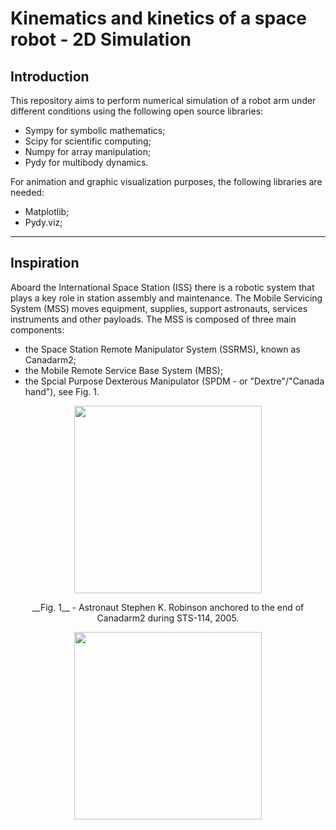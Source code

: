 # Kinematics and kinetics of a space robot - 2D Simulation

## Introduction

This repository aims to perform numerical simulation of a robot arm under different conditions using the following open source libraries:

- Sympy for symbolic mathematics;
- Scipy for scientific computing;
- Numpy for array manipulation;
- Pydy for multibody dynamics.

For animation and graphic visualization purposes, the following libraries are needed:

- Matplotlib;
- Pydy.viz;

---

## Inspiration

Aboard the International Space Station (ISS) there is a robotic system that plays a key role in station assembly and maintenance. The Mobile Servicing System (MSS) moves equipment, supplies, support astronauts, services instruments and other payloads. The MSS is composed of three main components:
- the Space Station Remote Manipulator System (SSRMS), known as Canadarm2;
- the Mobile Remote Service Base System (MBS);
- the Spcial Purpose Dexterous Manipulator (SPDM - or "Dextre"/"Canada hand"), see Fig. 1.

<p align="center">
  <img img witdh="455" height="300" src="https://user-images.githubusercontent.com/60149913/105194211-ba1c8380-5b0f-11eb-8d72-e362e87db1cf.jpg">
 
</p>
<p align="center">
__Fig. 1__ - Astronaut Stephen K. Robinson anchored to the end of Canadarm2 during STS-114, 2005. 
</p>



<p align="center">
  <img witdh="455" height="300" src="https://user-images.githubusercontent.com/60149913/105189997-f0580400-5b0b-11eb-99f7-35e8250f8d20.png">
</p>

